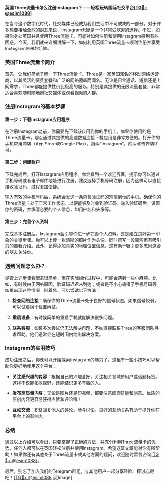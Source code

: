 **英国Three流量卡怎么注册Instagram？——轻松玩转国际社交平台[[TG💪+ @esim1088](https://t.me/s/esim1088)]**

在当今这个数字化时代，社交媒体已经成为我们生活中不可或缺的一部分。对于许多想要接触全球的朋友来说，Instagram无疑是一个非常受欢迎的选择。不过，如果你身处英国并且使用Three流量卡，可能对如何注册和使用Instagram感到有些困惑。今天，我们就来详细讲解一下，如何利用英国Three流量卡顺利注册并享受Instagram带来的乐趣。

### 英国Three流量卡简介

首先，让我们简单了解一下Three流量卡。Three是一家英国知名的移动网络运营商，以其灵活的资费套餐和广泛的网络覆盖而闻名。无论是日常通话、短信还是上网需求，Three都能提供性价比极高的服务。特别是其提供的无限流量套餐，非常适合喜欢随时随地刷社交媒体或观看视频的人群。

### 注册Instagram的基本步骤

#### 第一步：下载Instagram应用程序

在注册Instagram之前，你需要先下载该应用到你的手机上。如果你使用的是Three流量卡，那么通过其提供的高速数据连接下载应用是非常方便的。打开你的手机应用商店（App Store或Google Play），搜索“Instagram”，然后点击安装即可。

#### 第二步：创建账户

下载完成后，打开Instagram应用程序。你会看到一个欢迎界面，提示你可以通过手机号码或者电子邮件地址进行注册。建议选择手机号码注册，因为这样可以直接接收验证码，过程更加便捷。

输入有效的手机号码后，系统会发送一条包含验证码的短信到你的手机。确保你的Three流量卡处于正常工作状态，以便能够及时收到验证码。输入验证码后，设置你的密码，并填写必要的个人信息，如用户名和头像等。

#### 第三步：完善个人资料

完成基本注册后，Instagram会引导你进一步完善个人资料。这是建立良好第一印象的关键步骤。你可以上传一张清晰的照片作为头像，同时撰写一段简短但有吸引力的自我介绍。此外，记得添加真实的地理位置信息，这有助于吸引更多志同道合的朋友关注你。

### 遇到问题怎么办？

尽管上述步骤看起来很简单，但在实际操作过程中，可能会遇到一些小麻烦。比如，有时候由于网络原因，验证码迟迟未到达；或者是不小心输错了手机号码等。如果出现这种情况，别着急，可以尝试以下方法：

1. **检查网络连接**：确保你的Three流量卡处于良好的信号状态。如果信号较弱，可以试着换个位置再试。
   
2. **重启设备**：有时候简单的重启手机就能解决很多问题。

3. **联系客服**：如果多次尝试仍无法解决问题，不妨直接联系Three的客服团队寻求帮助。他们通常会在短时间内给出解决方案。

### Instagram的实用技巧

成功注册之后，你就可以开始探索Instagram的魅力了。这里有一些小技巧可以帮助你更好地使用这个平台：

- **关注感兴趣的内容**：根据自己的兴趣爱好，关注相关领域的用户或话题标签。这样不仅能拓宽视野，还能结识更多有趣的人。
  
- **发布高质量内容**：无论是图片还是短视频，都要注意画面质量和创意。优质的原创内容更容易获得点赞和评论哦！

- **互动交流**：积极回复他人的评论，参与讨论。良好的互动关系有助于提升你在平台上的影响力。

### 总结

通过以上介绍可以看出，只要掌握了正确的方法，并充分利用Three流量卡的优势，任何人都可以在英国轻松注册并使用Instagram。希望这篇文章能对你有所帮助！如果你还有其他关于Three流量卡或其他方面的疑问，欢迎随时留言咨询[[TG💪+ @esim1088](https://t.me/s/esim1088)]。

最后，别忘了加入我们的Telegram群组，与其他用户一起分享经验、探讨心得吧！[[TG💪+ @esim1088](https://t.me/s/esim1088) ![Image](https://i.postimg.cc/4NQfJmqS/Snipaste-2025-05-13-00-14-12.png)]